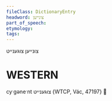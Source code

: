 ```yaml
---
fileClass: DictionaryEntry
headword: צונייען
part_of_speech: 
etymology: 
tags: 
---
```

צונייען
צוגענייט

WESTERN
========

cyˑgəneˑnt צוגענייט {WTCP, Vác, 47197}
